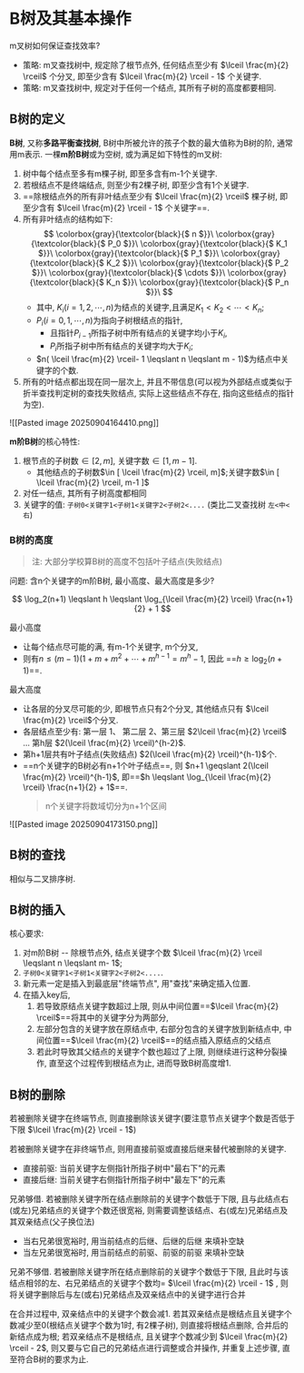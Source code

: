 # B树及其基本操作

m叉树如何保证查找效率?

- 策略: m叉查找树中, 规定除了根节点外, 任何结点至少有 $\lceil \frac{m}{2} \rceil$ 个分叉, 即至少含有 $\lceil \frac{m}{2} \rceil - 1$ 个关键字.
- 策略: m叉查找树中, 规定对于任何一个结点, 其所有子树的高度都要相同.

## B树的定义

**B树**, 又称**多路平衡查找树**, B树中所被允许的孩子个数的最大值称为B树的阶, 通常用m表示.
一棵**m阶B树**或为空树, 或为满足如下特性的m叉树:

1. 树中每个结点至多有m棵子树, 即至多含有m-1个关键字.
2. 若根结点不是终端结点, 则至少有2棵子树, 即至少含有1个关键字.
3. ==除根结点外的所有非叶结点至少有 $\lceil \frac{m}{2} \rceil$ 棵子树, 即至少含有 $\lceil \frac{m}{2} \rceil - 1$ 个关键字==.
4. 所有非叶结点的结构如下:
   $$
   \colorbox{gray}{\textcolor{black}{$ n $}}\
   \colorbox{gray}{\textcolor{black}{$ P_0 $}}\
   \colorbox{gray}{\textcolor{black}{$ K_1 $}}\
   \colorbox{gray}{\textcolor{black}{$ P_1 $}}\
   \colorbox{gray}{\textcolor{black}{$ K_2 $}}\
   \colorbox{gray}{\textcolor{black}{$ P_2 $}}\
   \colorbox{gray}{\textcolor{black}{$ \cdots $}}\
   \colorbox{gray}{\textcolor{black}{$ K_n $}}\
   \colorbox{gray}{\textcolor{black}{$ P_n $}}\
   $$
   - 其中, $K_i(i = 1, 2, \cdots, n)$为结点的关键字,且满足$K_1 < K_2 < \cdots < K_n$;
   - $P_i(i = 0, 1,\cdots, n)$为指向子树根结点的指针,
     - 且指针$P_{i-1}$所指子树中所有结点的关键字均小于$K_i$,
     - $P_i$所指子树中所有结点的关键字均大于$K_i$;
   - $n( \lceil \frac{m}{2} \rceil- 1 \leqslant n \leqslant m - 1)$为结点中关键字的个数.
5. 所有的叶结点都出现在同一层次上, 并且不带信息(可以视为外部结点或类似于折半查找判定树的查找失败结点, 实际上这些结点不存在, 指向这些结点的指针为空).

![[Pasted image 20250904164410.png]]

**m阶B树**的核心特性:

1. 根节点的子树数$\in [2, m]$, 关键字数$\in [1, m-1]$.
   - 其他结点的子树数$\in [ \lceil \frac{m}{2} \rceil, m]$;关键字数$\in [ \lceil \frac{m}{2} \rceil, m-1 ]$
2. 对任一结点, 其所有子树高度都相同
3. 关键字的值: `子树0<关键字1<子树1<关键字2<子树2<....` (类比二叉查找树 `左<中<右`)

### B树的高度

> 注: 大部分学校算B树的高度不包括叶子结点(失败结点)

问题: 含n个关键字的m阶B树, 最小高度、最大高度是多少?

$$
\log_2(n+1) \leqslant  h \leqslant \log_{\lceil \frac{m}{2} \rceil} \frac{n+1}{2} + 1
$$

最小高度

- 让每个结点尽可能的满, 有m-1个关键字, m个分叉,
- 则有$n \leqslant (m-1)(1+m+m^2+ \cdots+ m^{h-1} = m^{h}-1$, 因此 ==$h \geqslant \log_2(n+1)$==.

最大高度

- 让各层的分叉尽可能的少, 即根节点只有2个分叉, 其他结点只有 $\lceil \frac{m}{2} \rceil$个分叉.
- 各层结点至少有: 第一层 1、 第二层 2、第三层 $2\lceil \frac{m}{2} \rceil$ ... 第h层 $2(\lceil \frac{m}{2} \rceil)^{h-2}$.
- 第h+1层共有叶子结点(失败结点) $2(\lceil \frac{m}{2} \rceil)^{h-1}$个.
- ==n个关键字的B树必有n+1个叶子结点==, 则 $n+1 \geqslant 2(\lceil \frac{m}{2} \rceil)^{h-1}$,
  即==$h \leqslant \log_{\lceil \frac{m}{2} \rceil} \frac{n+1}{2} + 1$==.
  > n个关键字将数域切分为n+1个区间

![[Pasted image 20250904173150.png]]

## B树的查找

相似与二叉排序树.

## B树的插入

核心要求:

1. 对m阶B树 -- 除根节点外, 结点关键字个数 $\lceil \frac{m}{2} \rceil \leqslant n \leqslant m- 1$;
2. `子树0<关键字1<子树1<关键字2<子树2<....`.
3. 新元素一定是插入到最底层"终端节点", 用"查找"来确定插入位置.
4. 在插入key后,
   1. 若导致原结点关键字数超过上限, 则从中间位置==$\lceil \frac{m}{2} \rceil$==将其中的关键字分为两部分,
   2. 左部分包含的关键字放在原结点中, 右部分包含的关键字放到新结点中, 中间位置==$\lceil \frac{m}{2} \rceil$==的结点插入原结点的父结点
   3. 若此时导致其父结点的关键字个数也超过了上限, 则继续进行这种分裂操作, 直至这个过程传到根结点为止, 进而导致B树高度增1.

## B树的删除

若被删除关键字在终端节点, 则直接删除该关键字(要注意节点关键字个数是否低于下限 $\lceil \frac{m}{2} \rceil - 1$)

若被删除关键字在非终端节点, 则用直接前驱或直接后继来替代被删除的关键字.

- 直接前驱: 当前关键字左侧指针所指子树中"最右下"的元素
- 直接后继: 当前关键字右侧指针所指子树中"最左下"的元素

兄弟够借. 若被删除关键字所在结点删除前的关键字个数低于下限,
且与此结点右(或左)兄弟结点的关键字个数还很宽裕, 则需要调整该结点、右(或左)兄弟结点及其双亲结点(父子换位法)

- 当右兄弟很宽裕时, 用当前结点的后继、后继的后继 来填补空缺
- 当左兄弟很宽裕时, 用当前结点的前驱、前驱的前驱 来填补空缺

兄弟不够借. 若被删除关键字所在结点删除前的关键字个数低于下限,
且此时与该结点相邻的左、右兄弟结点的关键字个数均= $\lceil \frac{m}{2} \rceil - 1$ , 则将关键字删除后与左(或右)兄弟结点及双亲结点中的关键字进行合并

在合并过程中, 双亲结点中的关键字个数会减1.
若其双亲结点是根结点且关键字个数减少至0(根结点关键字个数为1时, 有2棵子树), 则直接将根结点删除, 合并后的新结点成为根;
若双亲结点不是根结点, 且关键字个数减少到 $\lceil \frac{m}{2} \rceil - 2$, 则又要与它自己的兄弟结点进行调整或合并操作, 并重复上述步骤, 直至符合B树的要求为止.

